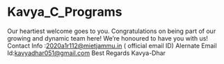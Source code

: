 # Kavya_C_Programs
Our heartiest welcome goes to you. Congratulations on being part of our growing and dynamic team here! We’re honoured to have you with us!
Contact Info :2020a1r112@mietjammu.in ( official email ID)
Alernate Email Id:kavyadhar051@gmail.com 
Best Regards
Kavya-Dhar
